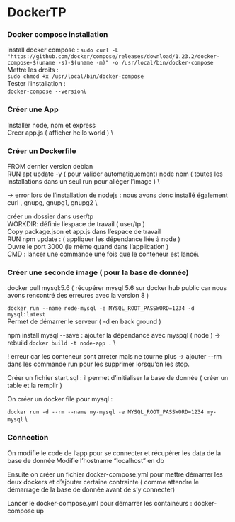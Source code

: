 # DockerTP

### Docker compose installation

install docker compose :
`sudo curl -L "https://github.com/docker/compose/releases/download/1.23.2/docker-compose-$(uname -s)-$(uname -m)" -o /usr/local/bin/docker-compose`\
Mettre les droits :\
`sudo chmod +x /usr/local/bin/docker-compose`\
Tester l’installation : \
`docker-compose --version`\

### Créer une App 

Installer node, npm et express \
Creer app.js ( afficher hello world ) \

### Créer un Dockerfile

FROM dernier version debian \
RUN apt update -y ( pour valider automatiquement) node npm ( toutes les installations dans un seul run pour alléger l’image ) \

-> error lors de l’installation de nodejs : nous avons donc installé également curl , gnupg, gnupg1, gnupg2 \

créer un dossier dans user/tp \
WORKDIR: définie l’espace de travail ( user/tp ) \
Copy package.json et app.js dans l’espace de travail \
RUN npm update : ( appliquer les dépendance liée à node ) \
Ouvre le port 3000 (le même quand dans l’application ) \
CMD : lancer une commande une fois que le conteneur est lancé\

### Créer une seconde image ( pour la base de donnée)

docker pull mysql:5.6 ( récupérer mysql 5.6 sur docker hub public car nous avons rencontré des erreures avec la version 8 )

`docker run --name node-mysql -e MYSQL_ROOT_PASSWORD=1234 -d mysql:latest`\
Permet de démarrer le serveur ( -d en back ground )

npm install mysql --save : ajouter la dépendance avec myspql ( node )  -> rebuild
`docker build -t node-app .` \

! erreur car les conteneur sont arreter mais ne tourne plus -> ajouter --rm dans les commande run pour les supprimer lorsqu’on les stop.

Créer un fichier start.sql : il permet d’initialiser la base de donnée ( créer un table et la remplir )

On créer un docker file pour mysql :

`docker run -d --rm --name my-mysql -e MYSQL_ROOT_PASSWORD=1234 my-mysql` \

### Connection 

On modifie le code de l’app pour se connecter et récupérer les data de la base de donnée
Modifie l’hostname “localhost” en db

Ensuite on créer un fichier docker-compose.yml pour mettre démarrer les deux dockers et d’ajouter certaine contrainte ( comme attendre le démarrage de la base de donnée avant de s’y connecter)

Lancer le docker-compose.yml pour démarrer les containeurs : docker-compose up
